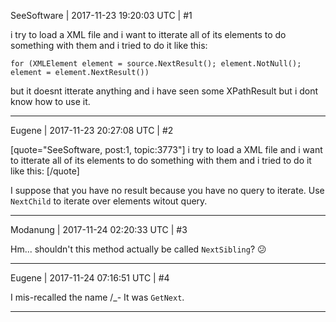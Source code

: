 SeeSoftware | 2017-11-23 19:20:03 UTC | #1

i try to load a XML file and i want to itterate all of its elements to do something with them and i tried to do it like this:

    for (XMLElement element = source.NextResult(); element.NotNull(); element = element.NextResult())

but it doesnt itterate anything and i have seen some XPathResult but i dont know how to use it.

-------------------------

Eugene | 2017-11-23 20:27:08 UTC | #2

[quote="SeeSoftware, post:1, topic:3773"]
i try to load a XML file and i want to itterate all of its elements to do something with them and i tried to do it like this:
[/quote]

I suppose that you have no result because you have no query to iterate.
Use `NextChild` to iterate over elements witout query.

-------------------------

Modanung | 2017-11-24 02:20:33 UTC | #3

Hm... shouldn't this method actually be called `NextSibling`? :confused:

-------------------------

Eugene | 2017-11-24 07:16:51 UTC | #4

I mis-recalled the name /_-
It was `GetNext`.

-------------------------

